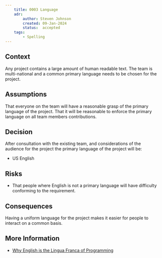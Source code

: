 ```yaml
---
    title: 0003 Language
    adr:
        author: Steven Johnson
        created: 09-Jan-2024
        status:  accepted
    tags:
        - Spelling
---
```


## Context

Any project contains a large amount of human readable text.
The team is multi-national and a common primary language needs to be chosen for the project.

## Assumptions

That everyone on the team will have a reasonable grasp of the primary language of the project.
That it will be reasonable to enforce the primary language on all team members contributions.

## Decision

After consultation with the existing team,
and considerations of the audience for the project the primary language of the project will be:

* US English

## Risks

* That people where English is not a primary language will have difficulty conforming to the requirement.

## Consequences

Having a uniform language for the project makes it easier for people to interact on a common basis.

## More Information

* [Why English is the Lingua Franca of Programming](https://ystudios.com/insights-passion/codelanguage)

